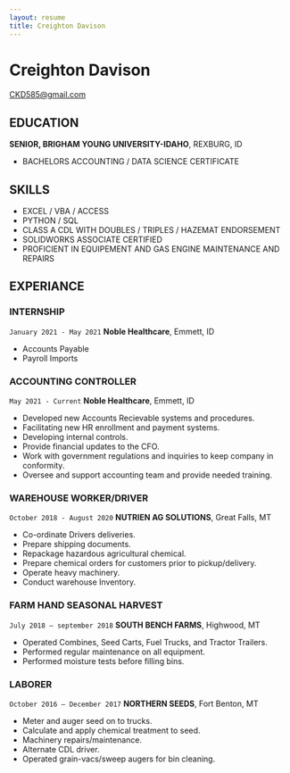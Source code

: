 ```yaml
---
layout: resume
title: Creighton Davison
---
```

# Creighton Davison


<div id="webaddress">
<a href="CKD585@gmail.com">CKD585@gmail.com</a>



## EDUCATION

__SENIOR, BRIGHAM YOUNG UNIVERSITY-IDAHO__, REXBURG, ID

- BACHELORS ACCOUNTING / DATA SCIENCE CERTIFICATE

## SKILLS

- EXCEL / VBA / ACCESS
- PYTHON / SQL
- CLASS A CDL WITH DOUBLES / TRIPLES / HAZEMAT ENDORSEMENT
- SOLIDWORKS ASSOCIATE CERTIFIED
- PROFICIENT IN EQUIPEMENT AND GAS ENGINE MAINTENANCE AND REPAIRS

## EXPERIANCE

### INTERNSHIP

`January 2021 - May 2021`
__Noble Healthcare__, Emmett, ID

- Accounts Payable
- Payroll Imports

### ACCOUNTING CONTROLLER

`May 2021 - Current`
__Noble Healthcare__, Emmett, ID

- Developed new Accounts Recievable systems and procedures.
- Facilitating new HR enrollment and payment systems.
- Developing internal controls.
- Provide financial updates to the CFO.
- Work with government regulations and inquiries to keep company in conformity.
- Oversee and support accounting team and provide needed training.

### WAREHOUSE WORKER/DRIVER

`October 2018 - August 2020`
__NUTRIEN AG SOLUTIONS__, Great Falls, MT

- Co-ordinate Drivers deliveries.
- Prepare shipping documents.
- Repackage hazardous agricultural chemical.
- Prepare chemical orders for customers prior to pickup/delivery.
- Operate heavy machinery.
- Conduct warehouse Inventory.

### FARM HAND SEASONAL HARVEST

`July 2018 – september 2018`
__SOUTH BENCH FARMS__, Highwood, MT

- Operated Combines, Seed Carts, Fuel Trucks, and Tractor Trailers.
- Performed regular maintenance on all equipment.
- Performed moisture tests before filling bins.

### LABORER
`October 2016 – December 2017`
__NORTHERN SEEDS__, Fort Benton, MT

- Meter and auger seed on to trucks.
- Calculate and apply chemical treatment to seed.
- Machinery repairs/maintenance.
- Alternate CDL driver.
- Operated grain-vacs/sweep augers for bin cleaning.





<!-- ### Footer
Last updated: May 2013 -->


